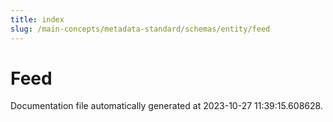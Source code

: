 ```yaml
---
title: index
slug: /main-concepts/metadata-standard/schemas/entity/feed
---
```


# Feed

Documentation file automatically generated at 2023-10-27 11:39:15.608628.
